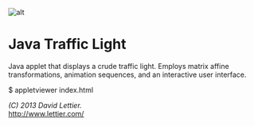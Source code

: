 ![alt](https://raw.github.com/lettier/javatrafficlight/master/screenshot.jpg)

# Java Traffic Light

Java applet that displays a crude traffic light. Employs matrix affine transformations, animation sequences, and an interactive user interface.

$ appletviewer index.html

_(C) 2013 David Lettier._  
http://www.lettier.com/